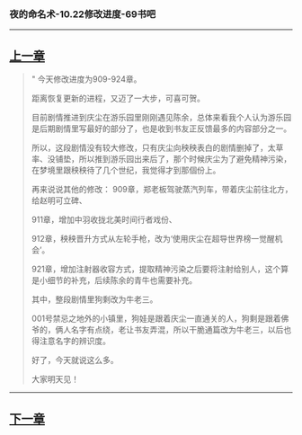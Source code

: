 ### 夜的命名术-10.22修改进度-69书吧

--------
[上一章](./d97bc8c745fd533f308cf927bffcffb6.md)
--------


>
>
>
>"
>今天修改进度为909-924章。
>
>距离恢复更新的进程，又迈了一大步，可喜可贺。
>
>目前剧情推进到庆尘在游乐园里刚刚遇见陈余，总体来看我个人认为游乐园是后期剧情里写最好的部分了，也是收到书友正反馈最多的内容部分之一。
>
>所以，这段剧情没有较大修改，只有庆尘向秧秧表白的剧情删掉了，太草率、没铺垫，所以推到游乐园出来后了，那个时候庆尘为了避免精神污染，在梦境里跟秧秧待了几个世纪，我觉得才到那個份上。
>
>再来说说其他的修改：
>909章，郑老板驾驶蒸汽列车，带着庆尘前往北方，给赵明可立碑、
>
>911章，增加中羽收拢北美时间行者戏份、
>
>912章，秧秧晋升方式从左轮手枪，改为‘使用庆尘在超导世界榜一觉醒机会’。
>
>921章，增加注射器收容方式，提取精神污染之后要将注射给别人，这个算是小细节的补充，后续陈余的青牛也需要补充。
>
>其中，整段剧情里狗剩改为牛老三。
>
>001号禁忌之地外的小镇里，狗娃是跟着庆尘一直通关的人，狗剩是跟着佛爷的，俩人名字有点绕，老让书友弄混，所以干脆通篇改为牛老三，以后也得注意名字的辨识度。
>
>好了，今天就说这么多。
>
>大家明天见！
>
>

--------
[下一章](./6ae1910da105b33af3a91617dd2016f7.md)
--------
